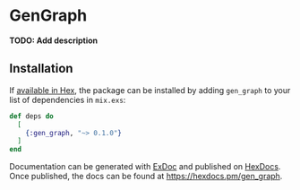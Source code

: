 # GenGraph

**TODO: Add description**

## Installation

If [available in Hex](https://hex.pm/docs/publish), the package can be installed
by adding `gen_graph` to your list of dependencies in `mix.exs`:

```elixir
def deps do
  [
    {:gen_graph, "~> 0.1.0"}
  ]
end
```

Documentation can be generated with [ExDoc](https://github.com/elixir-lang/ex_doc)
and published on [HexDocs](https://hexdocs.pm). Once published, the docs can
be found at <https://hexdocs.pm/gen_graph>.

